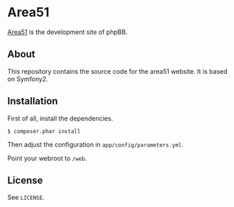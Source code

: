 # Area51

[Area51](http://area51.phpbb.com) is the development site of phpBB.

## About

This repository contains the source code for the area51 website. It is
based on Symfony2.

## Installation

First of all, install the dependencies.

    $ composer.phar install

Then adjust the configuration in `app/config/parameters.yml`.

Point your webroot to `/web`.

## License

See `LICENSE`.
